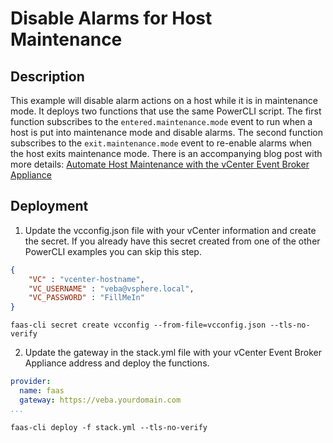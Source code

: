 # Disable Alarms for Host Maintenance

## Description

This example will disable alarm actions on a host while it is in maintenance mode.  It deploys two functions that use the same PowerCLI script.  The first function subscribes to the `entered.maintenance.mode` event to run when a host is put into maintenance mode and disable alarms.  The second function subscribes to the `exit.maintenance.mode` event to re-enable alarms when the host exits maintenance mode.  There is an accompanying blog post with more details:  [Automate Host Maintenance with the vCenter Event Broker Appliance
](https://doogleit.github.io/2019/11/automate-host-maintenance-with-the-vcenter-event-broker-appliance/)

## Deployment

1. Update the vcconfig.json file with your vCenter information and create the secret.  If you already have this secret created from one of the other PowerCLI examples you can skip this step.

```json
{
    "VC" : "vcenter-hostname",
    "VC_USERNAME" : "veba@vsphere.local",
    "VC_PASSWORD" : "FillMeIn"
}
```
```shell
faas-cli secret create vcconfig --from-file=vcconfig.json --tls-no-verify
```

2. Update the gateway in the stack.yml file with your vCenter Event Broker Appliance address and deploy the functions.
```yaml
provider:
  name: faas
  gateway: https://veba.yourdomain.com
...
```
```shell
faas-cli deploy -f stack.yml --tls-no-verify
```

